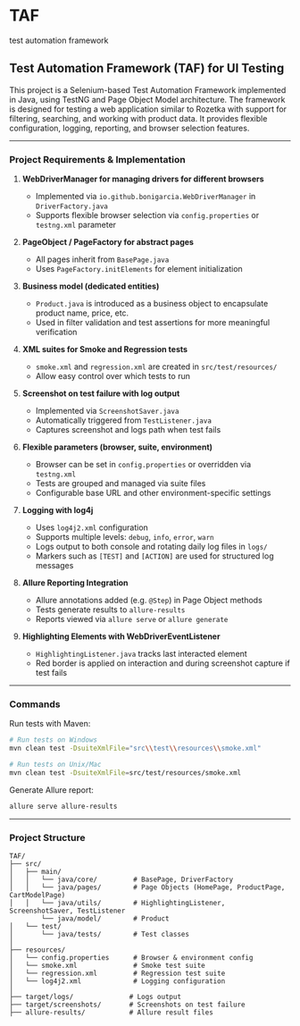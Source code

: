 # TAF
test automation framework
## Test Automation Framework (TAF) for UI Testing

This project is a Selenium-based Test Automation Framework implemented in Java, using TestNG and Page Object Model architecture. The framework is designed for testing a web application similar to Rozetka with support for filtering, searching, and working with product data. It provides flexible configuration, logging, reporting, and browser selection features.

---

### Project Requirements & Implementation

1. **WebDriverManager for managing drivers for different browsers**

    * Implemented via `io.github.bonigarcia.WebDriverManager` in `DriverFactory.java`
    * Supports flexible browser selection via `config.properties` or `testng.xml` parameter

2. **PageObject / PageFactory for abstract pages**

    * All pages inherit from `BasePage.java`
    * Uses `PageFactory.initElements` for element initialization

3. **Business model (dedicated entities)**

    * `Product.java` is introduced as a business object to encapsulate product name, price, etc.
    * Used in filter validation and test assertions for more meaningful verification

4. **XML suites for Smoke and Regression tests**

    * `smoke.xml` and `regression.xml` are created in `src/test/resources/`
    * Allow easy control over which tests to run

5. **Screenshot on test failure with log output**

    * Implemented via `ScreenshotSaver.java`
    * Automatically triggered from `TestListener.java`
    * Captures screenshot and logs path when test fails

6. **Flexible parameters (browser, suite, environment)**

    * Browser can be set in `config.properties` or overridden via `testng.xml`
    * Tests are grouped and managed via suite files
    * Configurable base URL and other environment-specific settings

7. **Logging with log4j**

    * Uses `log4j2.xml` configuration
    * Supports multiple levels: `debug`, `info`, `error`, `warn`
    * Logs output to both console and rotating daily log files in `logs/`
    * Markers such as `[TEST]` and `[ACTION]` are used for structured log messages

8. **Allure Reporting Integration**

    * Allure annotations added (e.g. `@Step`) in Page Object methods
    * Tests generate results to `allure-results`
    * Reports viewed via `allure serve` or `allure generate`

9. **Highlighting Elements with WebDriverEventListener**

    * `HighlightingListener.java` tracks last interacted element
    * Red border is applied on interaction and during screenshot capture if test fails

---

###  Commands

Run tests with Maven:

```bash
# Run tests on Windows
mvn clean test -DsuiteXmlFile="src\\test\\resources\\smoke.xml"

# Run tests on Unix/Mac
mvn clean test -DsuiteXmlFile=src/test/resources/smoke.xml
```

Generate Allure report:

```bash
allure serve allure-results
```

---

###  Project Structure

```
TAF/
├── src/
│   ├── main/
│   │   └── java/core/         # BasePage, DriverFactory
│   │   └── java/pages/        # Page Objects (HomePage, ProductPage, CartModelPage)
│   │   └── java/utils/        # HighlightingListener, ScreenshotSaver, TestListener
        └── java/model/        # Product
│   └── test/
│       └── java/tests/        # Test classes
│
├── resources/
│   └── config.properties      # Browser & environment config
│   └── smoke.xml              # Smoke test suite
│   └── regression.xml         # Regression test suite
│   └── log4j2.xml             # Logging configuration
│
├── target/logs/              # Logs output
├── target/screenshots/       # Screenshots on test failure
├── allure-results/           # Allure result files
```
